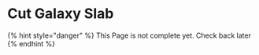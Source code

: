 # Cut Galaxy Slab

{% hint style="danger" %}
This Page is not complete yet. Check back later
{% endhint %}

